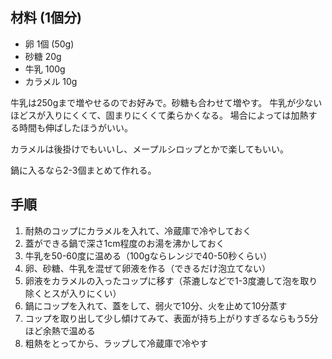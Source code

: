 ## 材料 (1個分)

- 卵 1個 (50g)
- 砂糖 20g
- 牛乳 100g
- カラメル 10g

牛乳は250gまで増やせるのでお好みで。砂糖も合わせて増やす。
牛乳が少ないほどスが入りにくくて、固まりにくくて柔らかくなる。
場合によっては加熱する時間も伸ばしたほうがいい。

カラメルは後掛けでもいいし、メープルシロップとかで楽してもいい。

鍋に入るなら2-3個まとめて作れる。

## 手順

1. 耐熱のコップにカラメルを入れて、冷蔵庫で冷やしておく
2. 蓋ができる鍋で深さ1cm程度のお湯を沸かしておく
3. 牛乳を50-60度に温める（100gならレンジで40-50秒くらい）
4. 卵、砂糖、牛乳を混ぜて卵液を作る（できるだけ泡立てない）
5. 卵液をカラメルの入ったコップに移す（茶漉しなどで1-3度漉して泡を取り除くとスが入りにくい）
6. 鍋にコップを入れて、蓋をして、弱火で10分、火を止めて10分蒸す
7. コップを取り出して少し傾けてみて、表面が持ち上がりすぎるならもう5分ほど余熱で温める
8. 粗熱をとってから、ラップして冷蔵庫で冷やす
